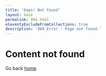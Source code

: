 ```yaml
---
title: 'Oops! Not Found'
layout: base
permalink: 404.html
eleventyExcludeFromCollections: true
description: '404 Error - Page not found.'
---
```


# Content not found

Go back <a href="{{ '/' | url }}">home</a>.
